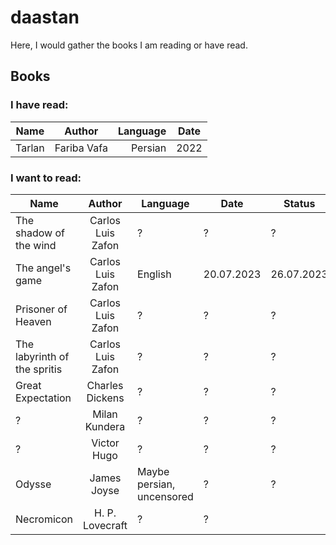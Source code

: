# daastan

Here, I would gather the books I am reading or have read.

## Books 
### I have read:

| Name        | Author   |  Language  |  Date   |
| ------------- |:-------------:| -----:| --- |
| Tarlan | Fariba Vafa | Persian | 2022 |


### I want to read:

| Name        | Author           | Language  | Date | Status |
| ------------- |:-------------:| ----- | --- | --- |
| The shadow of the wind | Carlos Luis Zafon | ? | ? | ? |
| The angel's game | Carlos Luis Zafon | English | 20.07.2023 | 26.07.2023 |
| Prisoner of Heaven | Carlos Luis Zafon | ? | ? |? |
| The labyrinth of the spritis | Carlos Luis Zafon | ? | ? | ? |
| Great Expectation | Charles Dickens | ? | ? | ? |
| ? | Milan Kundera | ? | ? | ? | 
| ? | Victor Hugo | ? | ? | ? |
| Odysse | James Joyse | Maybe persian, uncensored | ? | ? |
| Necromicon | H. P. Lovecraft | ? | ? | 

